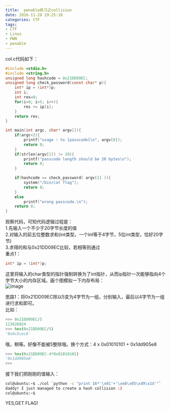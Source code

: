 ```yaml
---
title:  pwnable练习之collision 
date: 2016-11-28 19:25:18
categories: CTF
tags:
- CTF
- Linux
- PWN
- pwnable
---
```

col.c代码如下：
```c
#include <stdio.h>
#include <string.h>
unsigned long hashcode = 0x21DD09EC;
unsigned long check_password(const char* p){
	int* ip = (int*)p;
	int i;
	int res=0;
	for(i=0; i<5; i++){
		res += ip[i];
	}
	return res;
}

int main(int argc, char* argv[]){
	if(argc<2){
		printf("usage : %s [passcode]\n", argv[0]);
		return 0;
	}
	if(strlen(argv[1]) != 20){
		printf("passcode length should be 20 bytes\n");
		return 0;
	}

	if(hashcode == check_password( argv[1] )){
		system("/bin/cat flag");
		return 0;
	}
	else
		printf("wrong passcode.\n");
	return 0;
}

```
观察代码，可知代码逻辑过程是：  
1.先输入一个不少于20字节长度的值  
2.对输入的前五位整数求和(int类型，一个int等于4字节，5位int类型，恰好20字节)  
3.求得的和与0x21DD09EC比较，若相等则通过  
重点1：
```c
int* ip = (int*)p;
```
这里将输入的char类型的指针强制转换为了int指针，从而ip指针一次能够指向4个字节大小的内存区域。画个图模拟一下内存布局：  
![image](/blogimg/collision.png)

思路1：将0x21DD09EC除以5变为4字节为一组，分别输入，最后以4字节为一组进行求和即可。  
比如：
```python
>>> 0x21DD09EC/5
113626824
>>> hex(0x21DD09EC/5)
'0x6c5cec8'
```
哦，稍等。好像不能被5整除哦。换个方式：4 x 0x01010101 + 0x1dd905e8
```python
>>> hex(0x21DD09EC-4*0x01010101)
'0x1dd905e8'
>>>
```
接下我们把刚刚的值输入：
```bash
col@ubuntu:~$ ./col `python -c "print 16*'\x01'+'\xe8\x05\xd9\x1d'"`
daddy! I just managed to create a hash collision :)
col@ubuntu:~$ 

```
YES,GET FLAG!


